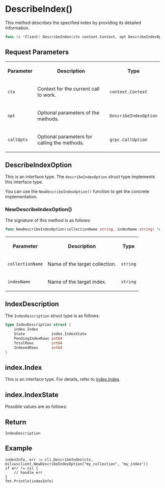 # DescribeIndex()

This method describes the specified index by providing its detailed information.

```go
func (c *Client) DescribeIndex(ctx context.Context, opt DescribeIndexOption, callOptions ...grpc.CallOption) (IndexDescription, error)
```

## Request Parameters

<table>
   <tr>
     <th><p>Parameter</p></th>
     <th><p>Description</p></th>
     <th><p>Type</p></th>
   </tr>
   <tr>
     <td><p><code>ctx</code></p></td>
     <td><p>Context for the current call to work.</p></td>
     <td><p><code>context.Context</code></p></td>
   </tr>
   <tr>
     <td><p><code>opt</code></p></td>
     <td><p>Optional parameters of the methods.</p></td>
     <td><p><code>DescribeIndexOption</code></p></td>
   </tr>
   <tr>
     <td><p><code>callOpts</code></p></td>
     <td><p>Optional parameters for calling the methods.</p></td>
     <td><p><code>grpc.CallOption</code></p></td>
   </tr>
</table>

## DescribeIndexOption

This is an interface type. The `describeIndexOption` struct type implements this interface type. 

You can use the `NewDescribeIndexOption()` function to get the concrete implementation.

### NewDescribeIndexOption()

The signature of this method is as follows:

```go
func NewDescribeIndexOption(collectionName string, indexName string) *describeIndexOption
```

<table>
   <tr>
     <th><p>Parameter</p></th>
     <th><p>Description</p></th>
     <th><p>Type</p></th>
   </tr>
   <tr>
     <td><p><code>collectionName</code></p></td>
     <td><p>Name of the target collection.</p></td>
     <td><p><code>string</code></p></td>
   </tr>
   <tr>
     <td><p><code>indexName</code></p></td>
     <td><p>Name of the target index.</p></td>
     <td><p><code>string</code></p></td>
   </tr>
</table>

## IndexDescription

The `IndexDescription` struct type is as follows:

```go
type IndexDescription struct {
    index.Index
    State            index.IndexState
    PendingIndexRows int64
    TotalRows        int64
    IndexedRows      int64
}
```

## index.Index

This is an interface type. For details, refer to [index.Index](CreateIndex.md#index.Index).

## index.IndexState

Possible values are as follows:

## Return

`IndexDescription`

## Example

```plaintext
indexInfo, err := cli.DescribeIndex(ctx, milvusclient.NewDescribeIndexOption("my_collection", "my_index"))
if err != nil {
    // handle err
}
fmt.Println(indexInfo)
```
